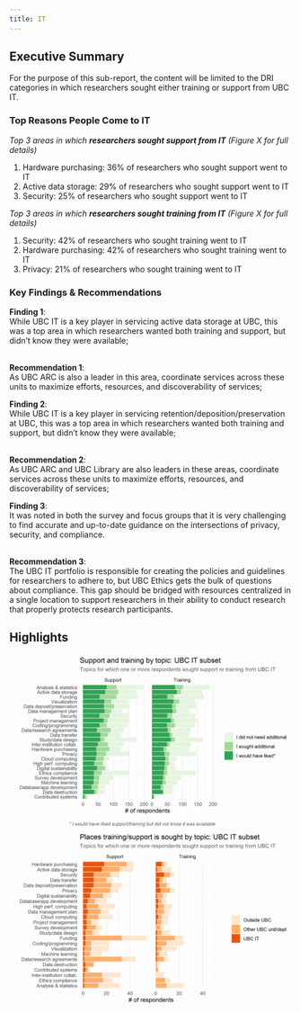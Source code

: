```yaml
---
title: IT
---
```


## Executive Summary
For the purpose of this sub-report, the content will be limited to the DRI categories in which researchers sought either training or support from UBC IT.     

### Top Reasons People Come to IT

_Top 3 areas in which **researchers sought support from IT** (Figure X for full details)_

1. Hardware purchasing: 36% of researchers who sought support went to IT 
2. Active data storage: 29% of researchers who sought support went to IT 
3. Security: 25% of researchers who sought support went to IT 

_Top 3 areas in which **researchers sought training from IT** (Figure X for full details)_ 

1. Security: 42% of researchers who sought training went to IT 
2. Hardware purchasing: 42% of researchers who sought training went to IT 
3. Privacy: 21% of researchers who sought training went to IT 

### Key Findings & Recommendations

<div class="recommendation">
  <b>Finding 1</b>: 
  <br>
While UBC IT is a key player in servicing active data storage at UBC, this was a top area in which researchers wanted both training and support, but didn’t know they were available; 
  
  <br>
  <br>

<b>Recommendation 1</b>: 
  <br>
 As UBC ARC is also a leader in this area, coordinate services across these units to maximize efforts, resources, and discoverability of services;
  </div>

<div class="recommendation">
  <b>Finding 2</b>:  
  <br>
While UBC IT is a key player in servicing retention/deposition/preservation at UBC, this was a top area in which researchers wanted both training and support, but didn’t know they were available; 
  
  <br>
  <br>

 <b>Recommendation 2</b>: 
  <br>
  As UBC ARC and UBC Library are also leaders in these areas, coordinate services across these units to maximize efforts, resources, and discoverability of services;
  </div>

<div class="recommendation">
  <b>Finding 3</b>: 
  <br>
It was noted in both the survey and focus groups that it is very challenging to find accurate and up-to-date guidance on the intersections of privacy, security, and compliance. 
  
  <br>
  <br>

<b>Recommendation 3</b>: 
  <br>
The UBC IT portfolio is responsible for creating the policies and guidelines for researchers to adhere to, but UBC Ethics gets the bulk of questions about compliance.  This gap should be bridged with resources centralized in a single location to support researchers in their ability to conduct research that properly protects research participants. 
  </div>


## Highlights

<img class="figure-sub" alt="Need for support/training" src="graphs/UBC_IT_support-training.png">

<img class="figure-sub" alt="Places support is sought" src="graphs/UBC_IT_where.png">
